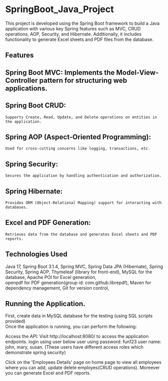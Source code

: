 # SpringBoot_Java_Project
This project is developed using the Spring Boot framework to build a Java application with various key Spring features such as MVC, CRUD operations, AOP, Security, and Hibernate. Additionally, it includes functionality to generate Excel sheets and PDF files from the database.

 
## Features ##
## Spring Boot MVC: Implements the Model-View-Controller pattern for structuring web applications.
## Spring Boot CRUD: 
    Supports Create, Read, Update, and Delete operations on entities in the application.
## Spring AOP (Aspect-Oriented Programming): 
    Used for cross-cutting concerns like logging, transactions, etc.
## Spring Security: 
    Secures the application by handling authentication and authorization.
## Spring Hibernate: 
    Provides ORM (Object-Relational Mapping) support for interacting with databases.
## Excel and PDF Generation: 
    Retrieves data from the database and generates Excel sheets and PDF reports.

## Technologies Used
Java 17,
Spring Boot 3.1.4,
Spring MVC,
Spring Data JPA (Hibernate),
Spring Security,
Spring AOP,
Thymeleaf (library for front-end),
MySQL for the database,
Apache POI for Excel generation,  
openpdf for PDF generation(group id: com.github.librepdf), 
Maven for dependency management,
Git for version control,  
  
## Running the Application. 

First, create data in MySQL database for the testing (using SQL scripts provided)  
Once the application is running, you can perform the following:

Access the API:
Visit http://localhost:8080/ to access the application endpoints.
login using user below user using password: fun123 
    user name: john, mary, susan. (These users have different access roles which demonstrate spring security) 

Click on the 'Employees Details' page on home page to view all employees where you can add, update delete employes(CRUD operations). 
Moreever you can generate Excel and PDF reports.    
   
    
